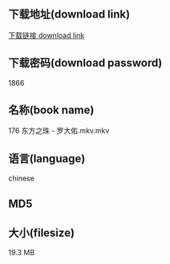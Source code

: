 ## 下载地址(download link)
[下载链接 download link](https://voluble-croquembouche-d321dc.netlify.app/?s=176+%E4%B8%9C%E6%96%B9%E4%B9%8B%E7%8F%A0+-+%E7%BD%97%E5%A4%A7%E4%BD%91.mkv)

## 下载密码(download password)
1866

## 名称(book name)
176 东方之珠 - 罗大佑.mkv.mkv

## 语言(language)
chinese

## MD5


## 大小(filesize)
19.3 MB
